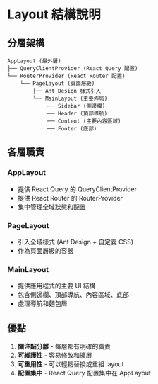 # Layout 結構說明

## 分層架構

```
AppLayout (最外層)
├── QueryClientProvider (React Query 配置)
└── RouterProvider (React Router 配置)
    └── PageLayout (頁面層級)
        ├── Ant Design 樣式引入
        └── MainLayout (主要佈局)
            ├── Sidebar (側邊欄)
            ├── Header (頂部導航)
            ├── Content (主要內容區域)
            └── Footer (底部)
```

## 各層職責

### AppLayout
- 提供 React Query 的 QueryClientProvider
- 提供 React Router 的 RouterProvider
- 集中管理全域狀態和配置

### PageLayout
- 引入全域樣式 (Ant Design + 自定義 CSS)
- 作為頁面層級的容器

### MainLayout
- 提供應用程式的主要 UI 結構
- 包含側邊欄、頂部導航、內容區域、底部
- 處理導航和麵包屑

## 優點

1. **關注點分離** - 每層都有明確的職責
2. **可維護性** - 容易修改和擴展
3. **可重用性** - 可以輕鬆替換或重組 layout
4. **配置集中** - React Query 配置集中在 AppLayout 